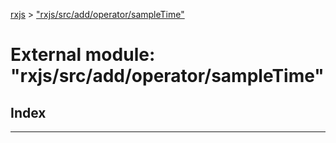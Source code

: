 [rxjs](../README.md) > ["rxjs/src/add/operator/sampleTime"](../modules/_rxjs_src_add_operator_sampletime_.md)

# External module: "rxjs/src/add/operator/sampleTime"

## Index

---

